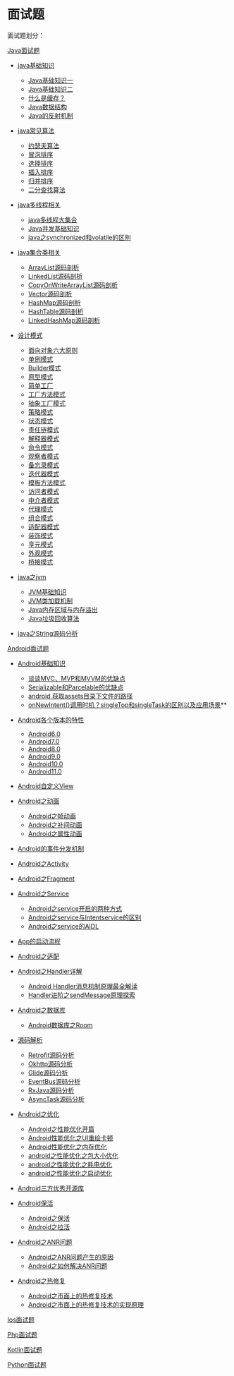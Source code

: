 # 面试题

面试题划分：

[Java面试题](./java)
- [java基础知识](./java/java基础知识)
   - [Java基础知识一](./java/java基础知识/java基础知识一/java基础知识一.md)
   - [Java基础知识二](./java/java基础知识/java基础知识二/java基础知识二.md)
   - [什么是缓存？](https://blog.csdn.net/github_34402358/article/details/90575375)
   - [Java数据结构](https://blog.csdn.net/github_34402358/article/details/90049024)
   - [Java的反射机制](https://blog.csdn.net/github_34402358/article/details/79409899)
- [java常见算法](./java/java常见算法)
  
   - [约瑟夫算法](https://blog.csdn.net/github_34402358/article/details/79423570)
   - [冒泡排序](https://blog.csdn.net/github_34402358/article/details/89088045)
   - [选择排序](https://blog.csdn.net/github_34402358/article/details/89088045)
   - [插入排序](https://blog.csdn.net/github_34402358/article/details/89088045)
   - [归并排序](https://blog.csdn.net/github_34402358/article/details/89088045)
   - [二分查找算法](https://blog.csdn.net/github_34402358/article/details/89084869)
- [java多线程相关](./java/java多线程相关)
   - [java多线程大集合](./java/java多线程相关/java多线程大集合/java多线程大集合.md)
   - [Java并发基础知识](./java/java多线程相关/Java并发基础知识/Java并发基础知识.md)
   - [java之synchronized和volatile的区别](./java/java多线程相关/java之synchronized和volatile的区别/java之synchronized和volatile的区别.md)
- [java集合类相关](./java/java集合类相关)
   - [ArrayList源码剖析](./android/ArrayList源码剖析/ArrayList源码剖析.md)
   - [LinkedList源码剖析](./android/LinkedList源码剖析/LinkedList源码剖析.md)
   - [CopyOnWriteArrayList源码剖析](./android/CopyOnWriteArrayList源码剖析/CopyOnWriteArrayList源码剖析.md)
   - [Vector源码剖析](./android/Vector源码剖析/Vector源码剖析.md)
   - [HashMap源码剖析](./android/HashMap源码剖析/HashMap源码剖析.md)
   - [HashTable源码剖析](./android/HashTable源码剖析/HashTable源码剖析.md)
   - [LinkedHashMap源码剖析](./android/LinkedHashMap源码剖析/LinkedHashMap源码剖析.md)
- [设计模式](./java/设计模式)
   - [面向对象六大原则]()
   - [单例模式]()
   - [Builder模式]()
   - [原型模式]()
   - [简单工厂]()
   - [工厂方法模式]()
   - [抽象工厂模式]()
   - [策略模式]()
   - [状态模式]()
   - [责任链模式]()
   - [解释器模式]()
   - [命令模式]()
   - [观察者模式]()
   - [备忘录模式]()
   - [迭代器模式]()
   - [模板方法模式]()
   - [访问者模式]()
   - [中介者模式]()
   - [代理模式]()
   - [组合模式]()
   - [适配器模式]()
   - [装饰模式]()
   - [享元模式]()
   - [外观模式]()
   - [桥接模式]()
- [java之jvm](./java/java之jvm)
   - [JVM基础知识](./android/JVM基础知识/JVM基础知识.md)
   - [JVM类加载机制](./android/JVM类加载机制/JVM类加载机制.md)
   - [Java内存区域与内存溢出](./android/Java内存区域与内存溢出/Java内存区域与内存溢出.md)   
   - [Java垃圾回收算法](./android/Java垃圾回收算法/Java垃圾回收算法.md)
- [java之String源码分析](https://blog.csdn.net/github_34402358/article/details/88259890)

[Android面试题](./android)

- [Android基础知识](./Android/Android基础知识)
   - [谈谈MVC、MVP和MVVM的优缺点](https://blog.csdn.net/github_34402358/article/details/88735473)
   - [Serializable和Parcelable的优缺点](https://blog.csdn.net/github_34402358/article/details/88288648)
   - [android 获取assets目录下文件的路径](https://blog.csdn.net/github_34402358/article/details/89306689)
   - [onNewIntent()调用时机？singleTop和singleTask的区别以及应用场景](https://blog.csdn.net/github_34402358/article/details/88720328)**
-  [Android各个版本的特性](./android/Android各个版本的特性)
   
   - [Android6.0](./android/Android各个版本的特性/Android6.0.md)
   - [Android7.0](./android/Android各个版本的特性/Android7.0.md)
   - [Android8.0](./android/Android各个版本的特性/Android8.0.md)
   - [Android9.0](./android/Android各个版本的特性/Android9.0.md)
   - [Android10.0](./android/Android各个版本的特性/Android10.0.md)
   - [Android11.0](./android/Android各个版本的特性/Android11.0.md)
- [Android自定义View](./android/Android自定义View)
- [Android之动画](./android/Android之动画)
   - [Android之帧动画](https://blog.csdn.net/github_34402358/article/details/102730852)
   - [Android之补间动画](./android/Android之补间动画/Android之补间动画.md)
   - [Android之属性动画](./android/Android之属性动画/Android之属性动画.md)
- [Android的事件分发机制](./android/Android的事件分发机制)
- [Android之Activity](./android/Android之Activity)
- [Android之Fragment](./android/Android之Fragment)
- [Android之Service](./android/Android之Service)
   - [Android之service开启的两种方式](https://blog.csdn.net/github_34402358/article/details/88913207)
   - [Android之service与Intentservice的区别](https://blog.csdn.net/github_34402358/article/details/91810792)
   - [Android之service的AIDL](https://blog.csdn.net/github_34402358/article/details/88914562)
- [App的启动流程](./android/App的启动流程)
- [Android之适配](./android/Android之适配)
- [Android之Handler详解](./android/Android之Handler详解)
   - [Android Handler消息机制原理最全解读](https://blog.csdn.net/wsq_tomato/article/details/80301851)
   - [Handler进阶之sendMessage原理探索](https://blog.csdn.net/wsq_tomato/article/details/80893990)
- [Android之数据库](./android/Android之数据库)
  
   - [Android数据库之Room](./android/Android之数据库/Android数据库之Room/Android数据库之Room.md)
- [源码解析](./android/源码解析)
   - [Retrofit源码分析](./android/源码解析/Retrofit源码分析)
   - [Okhttp源码分析](./android/源码解析/Okhttp源码分析)
   - [Glide源码分析](./android/源码解析/Glide源码分析)
   - [EventBus源码分析](./android/源码解析/EventBus源码分析)
   - [RxJava源码分析](./android/源码解析/RxJava源码分析)
   - [AsyncTask源码分析](./android/源码解析/AsyncTask源码分析)
- [Android之优化](./android/Android之优化)
   - [Android之性能优化开篇](https://blog.csdn.net/github_34402358/article/details/99672411)
   - [Android性能优化之UI重绘卡顿](https://blog.csdn.net/github_34402358/article/details/99672578)
   - [Android性能优化之内存优化](https://blog.csdn.net/github_34402358/article/details/99674434)
   - [android之性能优化之包大小优化](https://blog.csdn.net/github_34402358/article/details/99720825)
   - [android之性能优化之耗电优化](https://blog.csdn.net/github_34402358/article/details/99721598)
   - [android之性能优化之启动优化](https://blog.csdn.net/github_34402358/article/details/99721894)
- [Android三方优秀开源库](./android/Android三方优秀开源库)
- [Android保活](./android/Android保活)
   - [Android之保活](https://blog.csdn.net/github_34402358/article/details/103386045)
   - [Android之拉活](https://blog.csdn.net/github_34402358/article/details/103392575)
- [Android之ANR问题](./android/Android之ANR问题)
   - [Android之ANR问题产生的原因](./android/Android之ANR问题/Android之ANR问题产生的原因/Android之ANR问题产生的原因.md)
   - [Android之如何解决ANR问题](./android/Android之ANR问题/Android之如何解决ANR问题/Android之如何解决ANR问题.md)
- [Android之热修复](./android/Android之热修复)
   - [Android之市面上的热修复技术](./android/Android之热修复/Android之市面上的热修复技术)
   - [Android之市面上的热修复技术的实现原理](./android/Android之热修复/Android之市面上的热修复技术的实现原理)

[Ios面试题](./ios)

[Php面试题](./php)

[Kotlin面试题](./kotlin)

[Python面试题](./python)

